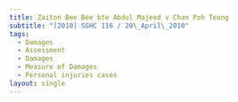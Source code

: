 ```yaml
---
title: Zaiton Bee Bee bte Abdul Majeed v Chan Poh Teong
subtitle: "[2010] SGHC 116 / 20\_April\_2010"
tags:
  - Damages
  - Assessment
  - Damages
  - Measure of Damages
  - Personal injuries cases
layout: single
---
```


